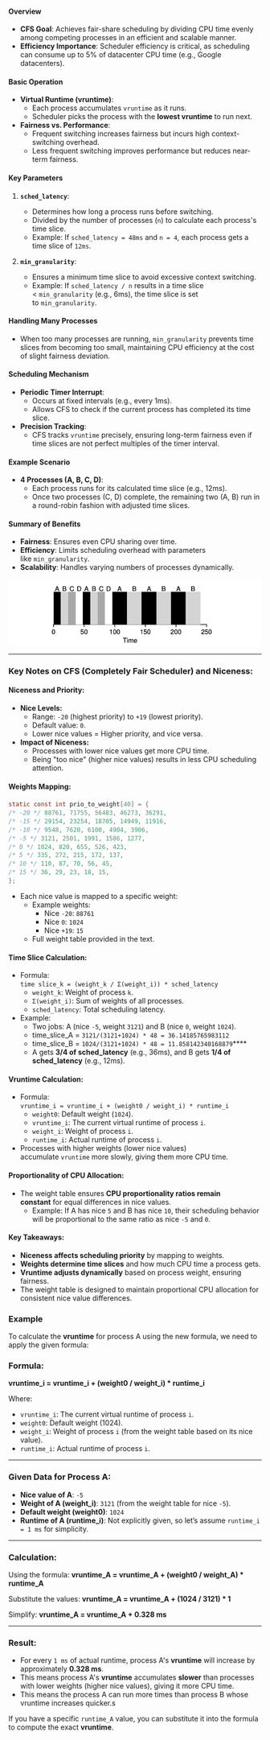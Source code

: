 #### Overview

- **CFS Goal**: Achieves fair-share scheduling by dividing CPU time evenly among competing processes in an efficient and scalable manner.
- **Efficiency Importance**: Scheduler efficiency is critical, as scheduling can consume up to 5% of datacenter CPU time (e.g., Google datacenters).

#### Basic Operation

- **Virtual Runtime (vruntime)**:
    - Each process accumulates `vruntime` as it runs.
    - Scheduler picks the process with the **lowest vruntime** to run next.
- **Fairness vs. Performance**:
    - Frequent switching increases fairness but incurs high context-switching overhead.
    - Less frequent switching improves performance but reduces near-term fairness.

#### Key Parameters

1. **`sched_latency`**:
    
    - Determines how long a process runs before switching.
    - Divided by the number of processes (`n`) to calculate each process's time slice.
    - Example: If `sched_latency = 48ms` and `n = 4`, each process gets a time slice of `12ms`.
2. **`min_granularity`**:
    
    - Ensures a minimum time slice to avoid excessive context switching.
    - Example: If `sched_latency / n` results in a time slice < `min_granularity` (e.g., 6ms), the time slice is set to `min_granularity`.

#### Handling Many Processes

- When too many processes are running, `min_granularity` prevents time slices from becoming too small, maintaining CPU efficiency at the cost of slight fairness deviation.

#### Scheduling Mechanism

- **Periodic Timer Interrupt**:
    - Occurs at fixed intervals (e.g., every 1ms).
    - Allows CFS to check if the current process has completed its time slice.
- **Precision Tracking**:
    - CFS tracks `vruntime` precisely, ensuring long-term fairness even if time slices are not perfect multiples of the timer interval.

#### Example Scenario

- **4 Processes (A, B, C, D)**:
    - Each process runs for its calculated time slice (e.g., 12ms).
    - Once two processes (C, D) complete, the remaining two (A, B) run in a round-robin fashion with adjusted time slices.

#### Summary of Benefits

- **Fairness**: Ensures even CPU sharing over time.
- **Efficiency**: Limits scheduling overhead with parameters like `min_granularity`.
- **Scalability**: Handles varying numbers of processes dynamically.

![alt](chapter-9-6.png)

---

### Key Notes on CFS (Completely Fair Scheduler) and Niceness:

#### **Niceness and Priority:**

- **Nice Levels:**
    - Range: `-20` (highest priority) to `+19` (lowest priority).
    - Default value: `0`.
    - Lower nice values = Higher priority, and vice versa.
- **Impact of Niceness:**
    - Processes with lower nice values get more CPU time.
    - Being "too nice" (higher nice values) results in less CPU scheduling attention.

#### **Weights Mapping:**
```c
static const int prio_to_weight[40] = {
/* -20 */ 88761, 71755, 56483, 46273, 36291,
/* -15 */ 29154, 23254, 18705, 14949, 11916,
/* -10 */ 9548, 7620, 6100, 4904, 3906,
/* -5 */ 3121, 2501, 1991, 1586, 1277,
/* 0 */ 1024, 820, 655, 526, 423,
/* 5 */ 335, 272, 215, 172, 137,
/* 10 */ 110, 87, 70, 56, 45,
/* 15 */ 36, 29, 23, 18, 15,
};
```
- Each nice value is mapped to a specific weight:
    - Example weights:
        - Nice `-20`: `88761`
        - Nice `0`: `1024`
        - Nice `+19`: `15`
    - Full weight table provided in the text.

#### **Time Slice Calculation:**

- Formula:  
    `time slice_k = (weight_k / Σ(weight_i)) * sched_latency`
    - `weight_k`: Weight of process `k`.
    - `Σ(weight_i)`: Sum of weights of all processes.
    - `sched_latency`: Total scheduling latency.
- Example:
    - Two jobs: A (nice `-5`, weight `3121`) and B (nice `0`, weight `1024`).
    - time_slice_A = `3121/(3121+1024) * 48 = 36.14185765983112`
    - time_slice_B = `1024/(3121+1024) * 48 = 11.858142340168879`****
    - A gets **3/4 of sched_latency** (e.g., 36ms), and B gets **1/4 of sched_latency** (e.g., 12ms).

#### **Vruntime Calculation:**

- Formula:  
    `vruntime_i = vruntime_i + (weight0 / weight_i) * runtime_i`
    - `weight0`: Default weight (`1024`).
    - `vruntime_i`: The current virtual runtime of process `i`.
    - `weight_i`: Weight of process `i`.
    - `runtime_i`: Actual runtime of process `i`.
- Processes with higher weights (lower nice values) accumulate `vruntime` more slowly, giving them more CPU time.

#### **Proportionality of CPU Allocation:**

- The weight table ensures **CPU proportionality ratios remain constant** for equal differences in nice values.
    - Example: If A has nice `5` and B has nice `10`, their scheduling behavior will be proportional to the same ratio as nice `-5` and `0`.

#### **Key Takeaways:**

- **Niceness affects scheduling priority** by mapping to weights.
- **Weights determine time slices** and how much CPU time a process gets.
- **Vruntime adjusts dynamically** based on process weight, ensuring fairness.
- The weight table is designed to maintain proportional CPU allocation for consistent nice value differences.

### Example
To calculate the **vruntime** for process A using the new formula, we need to apply the given formula:

### Formula:

**vruntime_i = vruntime_i + (weight0 / weight_i) * runtime_i**

Where:

- `vruntime_i`: The current virtual runtime of process `i`.
- `weight0`: Default weight (1024).
- `weight_i`: Weight of process `i` (from the weight table based on its nice value).
- `runtime_i`: Actual runtime of process `i`.

---

### Given Data for Process A:

- **Nice value of A**: `-5`
- **Weight of A (weight_i)**: `3121` (from the weight table for nice `-5`).
- **Default weight (weight0)**: `1024`
- **Runtime of A (runtime_i)**: Not explicitly given, so let’s assume `runtime_i = 1 ms` for simplicity.

---

### Calculation:

Using the formula: **vruntime_A = vruntime_A + (weight0 / weight_A) * runtime_A**

Substitute the values: **vruntime_A = vruntime_A + (1024 / 3121) * 1**

Simplify: **vruntime_A = vruntime_A + 0.328 ms**

---

### Result:

- For every `1 ms` of actual runtime, process A's **vruntime** will increase by approximately **0.328 ms**.
- This means process A's **vruntime** accumulates **slower** than processes with lower weights (higher nice values), giving it more CPU time.
- This means the process A can run more times than process B whose vruntime increases quicker.s

If you have a specific `runtime_A` value, you can substitute it into the formula to compute the exact **vruntime**.